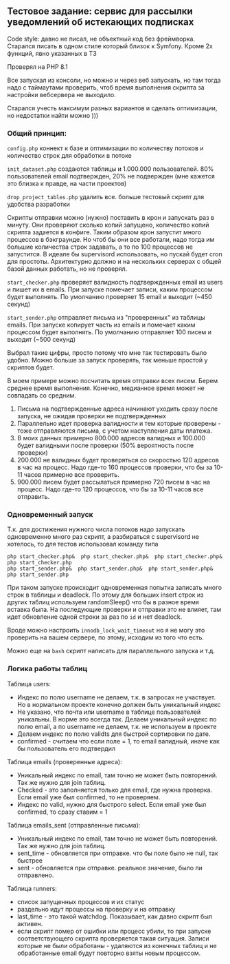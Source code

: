 ## Тестовое задание: сервис для рассылки уведомлений об истекающих подписках

Code style: давно не писал, не объектный код без фреймворка.
Cтарался писать в одном стиле который близок к Symfony. Кроме 2х функций, явно указанных в ТЗ

Проверял на PHP 8.1

Все запускал из консоли, но можно и через веб запускать, но там тогда надо с таймаутами проверить, 
чтоб время выполнения скрипта за настройки вебсервера не выходило.

Старался учесть максимум разных вариантов и сделать оптимизации, но недостатки найти можно ))) 


### Общий принцип:

```config.php``` коннект к базе и оптимизации по количеству потоков и количество строк для обработки в потоке

```init_dataset.php``` создаются таблицы и 1.000.000 пользователей.
80% пользователей email подтвержден, 20% не подвержден (мне кажется это близка к правде, на части проектов)

```drop_project_tables.php``` удалить все. больше тестовый скрипт для удобства разработки

Скрипты отправки можно (нужно) поставить в крон и запускать раз в минуту. Они проверяют сколько копий запущено, 
количество копий скрипта задается в конфиге. Таким образом крон запустит много процессов в бэкграунде.
Но чтоб бы они все работали, надо тогда им большие количества строк задавать, а то по 100 процессов не запустится.
В идеале бы supervisord использовать, но пускай будет cron для простоты. 
Архитектурно должно и на нескольких серверах с общей базой данных работать, но не проверял.

```start_checker.php``` проверяет валидность подтвержденных email из users и пишет их в emails. 
При запуске помечает записи, каким процессом будет выполнять. По умолчанию проверяет 15 email и выходит (~450 секунд)

```start_sender.php``` отправляет письма из "проверенных" из таблицы emails. При запуске копирует
часть из emails и помечает каким процессом будет выполнять. По умолчанию отправляет 100 писем и выходит (~500 секунд)

Выбрал такие цифры, просто потому что мне так тестировать было удобно. 
Можно больше за запуск проверять, так меньше простой у скриптов будет.

В моем примере можно посчитать время отправки всех писем. Берем среднее время выполнения. Конечно, медианное время может не совпадать со средним.
1. Письма на подтвержденные адреса начинают уходить сразу после запуска, не ожидая проверки не подтвержденных
2. Параллельно идет проверка валидности и тем которые проверены - тоже отправляются письма, с учетом наступления даты платежа.
3. В моих данных примерно 800.000 адресов валидных и 100.000 будет валидными после проверки (50% вероятность после проверки)
4. 200.000 не валидных будет проверяться со скоростью 120 адресов в час на процесс. Надо где-то 160 процессов проверки, что бы за 10-11 часов примерно все проверить.
5. 900.000 писем будет рассылаться примерно 720 писем в час на процесс. Надо где-то 120 процессов, что бы за 10-11 часов все отправить.


### Одновременный запуск
Т.к. для достижения нужного числа потоков надо запускать одновременно много раз скрипт, а разбираться с supervisord не хотелось,
то для тестов использовал команду типа
```
php start_checker.php&  php start_checker.php&  php start_checker.php&  php start_checker.php
php start_sender.php&  php start_sender.php&  php start_sender.php&  php start_sender.php
```
При таком запуске происходит одновременная попытка записать много строк в таблицы и deadlock.
По этому для больших insert строк из других таблиц используем randomSleep() что бы в разное время вставка была.
На последующие проверки и отправки это не влияет, там идет обновление одной строки за раз по ```id``` и нет deadlock.

Вроде можно настроить ```innodb_lock_wait_timeout``` но я не могу это проверить на вашем сервере, по этому, исходим из того что есть.

Можно еще на ```bash``` скрипт написать для параллельного запуска и т.д. 


### Логика работы таблиц
Таблица users:
* Индекс по полю username не делаем, т.к. в запросах не участвует. Но в нормальном проекте конечно должен быть уникальный индекс
* Не указано, что почта или username в таблице пользователей уникальны. В норме это всегда так. Делаем уникальный индекс по полю email, а по username не делаем, т.к. не используем в проекте
* Делаем индекс по полю validts для быстрой сортировки по дате.
* confirmed - считаем что если поле = 1, то email валидный, иначе как бы пользователь его подтвердил

Таблица emails (проверенные адреса):
* Уникальный индекс по email, там точно не может быть повторений. Так же нужно для join таблиц.
* Сhecked - это заполняется только для email, где нужна проверка. Если email уже был confirmed, то не проверяем.
* Индекс по valid, нужно для быстрого select. Если email уже был confirmed, то сразу ставим = 1

Таблица emails_sent (отправленные письма):
* Уникальный индекс по email, там точно не может быть повторений. Так же нужно для join таблиц.
* sent_time - обновляется при отправке. что бы поле было не null, так быстрее
* sent - обновляется при отправке. реальное значение, было ли отправлено.

Таблица runners:
* список запущенных процессов и их статус
* раздельно идут процессы на проверку и на отправку
* last_time - это такой watchdog. Показывает, как давно скрипт был активен.
* если скрипт помер от ошибки или процесс убили, то при запуске соответствующего скрипта проверяется такая ситуация. Записи которые не были обработаны - удаляются из конечных таблиц и не обработанные email будут повторно взяты новым процессом. 
